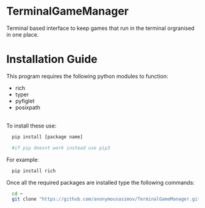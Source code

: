 # TerminalGameManager
Terminal based interface to keep games that run in the terminal orgranised in one place.

# Installation Guide
This program requires the following python modules to function:<br>
- rich
- typer
- pyfiglet
- posixpath
<br>
To install these use:

```bash
  pip install [package name]

  #if pip doesnt work instead use pip3
```

For example:

```bash
  pip install rich
```
Once all the required packages are installed type the following commands:

```bash
  cd ~
  git clone "https://github.com/anonymousasimov/TerminalGameManager.git"
```
